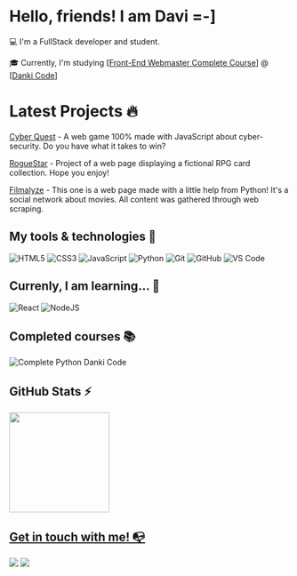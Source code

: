 # Hello, friends! I am Davi =-]

💻 I'm a FullStack developer and student.

🎓 Currently, I'm studying [[Front-End Webmaster Complete Course](https://cursos.dankicode.com/campus/curso-front-end-completo)] @ [[Danki Code](https://cursos.dankicode.com)]

# Latest Projects 🔥

[Cyber Quest](https://johnnyw23.github.io/cyber-quest) - A web game 100% made with JavaScript about cyber-security. Do you have what it takes to win?

[RogueStar](https://johnnyw23.github.io/card-collection) - Project of a web page displaying a fictional RPG card collection. Hope you enjoy!

[Filmalyze](https://johnnyw23.github.io/web-scraping-filmalyze) - This one is a web page made with a little help from Python! It's a social network about movies. All content was gathered through web scraping.

## My tools & technologies 🔧

![HTML5](https://img.shields.io/badge/html5-%23E34F26.svg?style=for-the-badge&logo=html5&logoColor=white)
![CSS3](https://img.shields.io/badge/css3-%231572B6.svg?style=for-the-badge&logo=css3&logoColor=white)
![JavaScript](https://img.shields.io/badge/javascript-%23323330.svg?style=for-the-badge&logo=javascript&logoColor=%23F7DF1E)
![Python](https://img.shields.io/badge/python-3670A0?style=for-the-badge&logo=python&logoColor=ffdd54)
![Git](https://img.shields.io/badge/git-%23F05033.svg?style=for-the-badge&logo=git&logoColor=white)
![GitHub](https://img.shields.io/badge/github-%23121011.svg?style=for-the-badge&logo=github&logoColor=white)
![VS Code](https://img.shields.io/badge/VS%20Code-0078d7.svg?style=for-the-badge&logo=visual-studio-code&logoColor=white)

## Currenly, I am learning... 🧩

![React](https://img.shields.io/badge/react-%2320232a.svg?style=for-the-badge&logo=react&logoColor=%2361DAFB)
![NodeJS](https://img.shields.io/badge/node.js-6DA55F?style=for-the-badge&logo=node.js&logoColor=white)

## Completed courses 📚

![Complete Python Danki Code](https://img.shields.io/badge/Danki_Code-black?style=for-the-badge&logo=python&logoColor=ffdd54&label=Complete%20Python&labelColor=%2319272E&color=2A1E47&link=https%3A%2F%2Fcursos.dankicode.com%2Fcampus%2Fcurso-python-completo%2F
)

## GitHub Stats ⚡
<div>
<a href="https://github.com/JohnnyW23">
<img height="180em" src="https://github-readme-stats.vercel.app/api/top-langs/?username=JohnnyW23&layout=compact&langs_count=7&theme=dracula"/>
</div>

## Get in touch with me! 📭
<div>
<a href=https://www.instagram.com/johnny.nascimento23/ target="_blank"><img src="https://img.shields.io/badge/-Instagram-%23E4405F?style=for-the-badge&logo=instagram&logoColor=white" target="_blank"></a>
<a href=https://www.linkedin.com/in/davinasc/ target="_blank"><img src="https://img.shields.io/badge/-LinkedIn-%230077B5?style=for-the-badge&logo=linkedin&logoColor=white" target="_blank"></a>   
</div>

<!--
**JohnnyW23/JohnnyW23** is a ✨ _special_ ✨ repository because its `README.md` (this file) appears on your GitHub profile.

Here are some ideas to get you started:

- 🔭 I’m currently working on ...
- 🌱 I’m currently learning ...
- 👯 I’m looking to collaborate on ...
- 🤔 I’m looking for help with ...
- 💬 Ask me about ...
- 📫 How to reach me: ...
- 😄 Pronouns: ...
- ⚡ Fun fact: ...
-->
